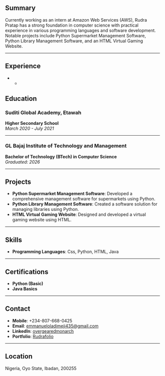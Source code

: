 ## Summary
Currently working as an intern at Amazon Web Services (AWS), Rudra Pratap has a strong foundation in computer science with practical experience in various programming languages and software development. Notable projects include Python Supermarket Management Software, Python Library Management Software, and an HTML Virtual Gaming Website.

---

## Experience

* * 

## Education

### Suditi Global Academy, Etawah
**Higher Secondary School**  
*March 2020 - July 2021*

---

### GL Bajaj Institute of Technology and Management
**Bachelor of Technology (BTech) in Computer Science**  
*Graduated: 2026*

---

## Projects

- **Python Supermarket Management Software**: Developed a comprehensive management software for supermarkets using Python.
- **Python Library Management Software**: Created a software solution for managing libraries using Python.
- **HTML Virtual Gaming Website**: Designed and developed a virtual gaming website using HTML.

---

## Skills

- **Programming Languages**: Css, Python, HTML, Java

---

## Certifications

- **Python (Basic)**
- **Java Basics**

---

## Contact

- **Mobile**: +234-807-668-0425
- **Email**: [emmanueloladimeji435@gmail.com](emmanueloladimeji435@gmail.com)
- **LinkedIn**: [overgearedmonarch](https://www.linkedin.com/in/overgearedmonarch/)
- **Portfolio**: [Rudrafolio](https://rudra7009.github.io/Rudrafolio/)

---

## Location

Nigeria, Oyo State, Ibadan, 200255
